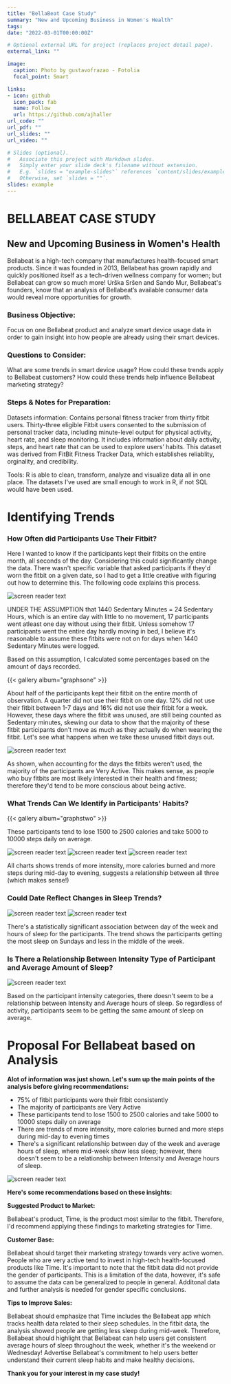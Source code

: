 ```yaml
---
title: "BellaBeat Case Study"
summary: "New and Upcoming Business in Women's Health"
tags:
date: "2022-03-01T00:00:00Z"

# Optional external URL for project (replaces project detail page).
external_link: ""

image:
  caption: Photo by gustavofrazao - Fotolia
  focal_point: Smart

links:
- icon: github
  icon_pack: fab
  name: Follow
  url: https://github.com/ajhaller
url_code: ""
url_pdf: ""
url_slides: ""
url_video: ""

# Slides (optional).
#   Associate this project with Markdown slides.
#   Simply enter your slide deck's filename without extension.
#   E.g. `slides = "example-slides"` references `content/slides/example-slides.md`.
#   Otherwise, set `slides = ""`.
slides: example
---
```


# BELLABEAT CASE STUDY

## New and Upcoming Business in Women's Health
Bellabeat is a high-tech company that manufactures health-focused smart products. Since it was founded in 2013, Bellabeat has grown rapidly and quickly positioned itself as a tech-driven wellness company for women; but Bellabeat can grow so much more! Urška Sršen and Sando Mur, Bellabeat's founders, know that an analysis of Bellabeat’s available consumer data would reveal more opportunities for growth.

### Business Objective:
Focus on one Bellabeat product and analyze smart device usage data in order to gain insight into how people are already using their smart devices.

### Questions to Consider:
What are some trends in smart device usage?
How could these trends apply to Bellabeat customers?
How could these trends help influence Bellabeat marketing strategy?

### Steps & Notes for Preparation:
Datasets information: Contains personal fitness tracker from thirty fitbit users. Thirty-three eligible Fitbit users consented to the submission of personal tracker data, including minute-level output for physical activity, heart rate, and sleep monitoring. It includes information about daily activity, steps, and heart rate that can be used to explore users’ habits. This dataset was derived from FitBit Fitness Tracker Data, which establishes reliablity, orginality, and credibility.

Tools: R is able to clean, transform, analyze and visualize data all in one place. The datasets I've used are small enough to work in R, if not SQL would have been used.

# Identifying Trends
### How Often did Participants Use Their Fitbit?

Here I wanted to know if the participants kept their fitbits on the entire month, all seconds of the day. Considering this could significantly change the data. There wasn't specific variable that asked participants if they'd worn the fitbit on a given date, so I had to get a little creative with figuring out how to determine this. The following code explains this process.

![screen reader text](trends.jpg "")

UNDER THE ASSUMPTION that 1440 Sedentary Minutes = 24 Sedentary Hours, which is an entire day with little to no movement, 17 participants went atleast one day without using their fitbit. Unless somehow 17 participants went the entire day hardly moving in bed, I believe it's reasonable to assume these fitbits were not on for days when 1440 Sedentary Minutes were logged.

Based on this assumption, I calculated some percentages based on the amount of days recorded.

{{< gallery album="graphsone" >}}

About half of the participants kept their fitbit on the entire month of observation. A quarter did not use their fitbit on one day. 12% did not use their fitbit between 1-7 days and 16% did not use their fitbit for a week. However, these days where the fitbit was unused, are still being counted as Sedentary minutes, skewing our data to show that the majority of these fitbit participants don't move as much as they actually do when wearing the fitbit. Let's see what happens when we take these unused fitbit days out.

![screen reader text](Intensity.jpg "")

As shown, when accounting for the days the fitbits weren't used, the majority of the participants are Very Active. This makes sense, as people who buy fitbits are most likely interested in their health and fitness; therefore they'd tend to be more conscious about being active.

### What Trends Can We Identify in Participants' Habits?

{{< gallery album="graphstwo" >}}

These participants tend to lose 1500 to 2500 calories and take 5000 to 10000 steps daily on average.

![screen reader text](cals.jpg "")
![screen reader text](intensity2.jpg "")
![screen reader text](steps.jpg "")


All charts shows trends of more intensity, more calories burned and more steps during mid-day to evening, suggests a relationship between all three (which makes sense!)

### Could Date Reflect Changes in Sleep Trends?

![screen reader text](sleep.jpg "")
![screen reader text](sleep_days.jpg "")

There's a statistically significant association between day of the week and hours of sleep for the participants. The trend shows the participants getting the most sleep on Sundays and less in the middle of the week.

### Is There a Relationship Between Intensity Type of Participant and Average Amount of Sleep?

![screen reader text](type.jpg "")

Based on the participant intensity categories, there doesn't seem to be a relationship between Intensity and Average hours of sleep. So regardless of activity, participants seem to be getting the same amount of sleep on average.

# Proposal For Bellabeat based on Analysis
**Alot of information was just shown. Let's sum up the main points of the analysis before giving recommendations:**

* 75% of fitbit participants wore their fitbit consistently
* The majority of participants are Very Active
* These participants tend to lose 1500 to 2500 calories and take 5000 to 10000 steps daily on average
* There are trends of more intensity, more calories burned and more steps during mid-day to evening times
* There's a significant relationship between day of the week and average hours of sleep, where mid-week show less sleep; however, there doesn't seem to be a relationship between Intensity and Average hours of sleep.

![screen reader text](woman.jpg "")

**Here's some recommendations based on these insights:**

**Suggested Product to Market:**

Bellabeat's product, Time, is the product most similar to the fitbit. Therefore, I'd recommend applying these findings to marketing strategies for Time.

**Customer Base:**

Bellabeat should target their marketing strategy towards very active women. People who are very active tend to invest in high-tech health-focused products like Time. It's important to note that the fitbit data did not provide the gender of participants. This is a limitation of the data, however, it's safe to assume the data can be generalized to people in general. Additonal data and further analysis is needed for gender specific conclusions.

**Tips to Improve Sales:**

Bellabeat should emphasize that Time includes the Bellabeat app which tracks health data related to their sleep schedules. In the fitbit data, the analysis showed people are getting less sleep during mid-week. Therefore, Bellabeat should highlight that Bellabeat can help users get consistent average hours of sleep throughout the week, whether it's the weekend or Wednesday! Advertise Bellabeat's commitment to help users better understand their current sleep habits and make healthy decisions.

**Thank you for your interest in my case study!**
